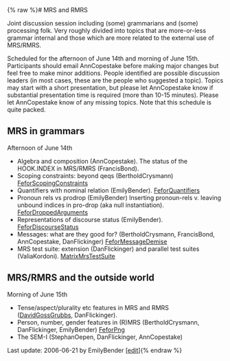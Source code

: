 {% raw %}# MRS and RMRS

Joint discussion session including (some) grammarians and (some)
processing folk. Very roughly divided into topics that are more-or-less
grammar internal and those which are more related to the external use of
MRS/RMRS.

Scheduled for the afternoon of June 14th and morning of June 15th.
Participants should email AnnCopestake before making
major changes but feel free to make minor additions. People identified
are possible discussion leaders (in most cases, these are the people who
suggested a topic). Topics may start with a short presentation, but
please let AnnCopestake know if substantial presentation
time is required (more than 10-15 minutes). Please let
AnnCopestake know of any missing topics. Note that this
schedule is quite packed.

## MRS in grammars

Afternoon of June 14th

- Algebra and composition (AnnCopestake). The status
of the HOOK.INDEX in MRS/RMRS (FrancisBond).
- Scoping constraints: beyond qeqs
(BertholdCrysmann)
[FeforScopingConstraints](https://delph-in.github.io/docs/summits/FeforScopingConstraints)
- Quantifiers with nominal relation (EmilyBender).
[FeforQuantifiers](https://delph-in.github.io/docs/summits/FeforQuantifiers)
- Pronoun rels vs prodrop (EmilyBender) Inserting
pronoun-rels v. leaving unbound indices in pro-drop (aka null
instantiation). [FeforDroppedArguments](https://delph-in.github.io/docs/summits/FeforDroppedArguments)
- Representations of discourse status (EmilyBender).
[FeforDiscourseStatus](https://delph-in.github.io/docs/summits/FeforDiscourseStatus)
- Messages: what are they good for?
(BertholdCrysmann, FrancisBond,
AnnCopestake, DanFlickinger)
[FeforMessageDemise](https://delph-in.github.io/docs/summits/FeforMessageDemise)
- MRS test suite: extension (DanFlickinger) and
parallel test suites (ValiaKordoni).
[MatrixMrsTestSuite](https://delph-in.github.io/docs/matrix/MatrixMrsTestSuite)

## MRS/RMRS and the outside world

Morning of June 15th

- Tense/aspect/plurality etc features in MRS and RMRS
([DavidGossGrubbs](/DavidGossGrubbs),
DanFlickinger).
- Person, number, gender features in (R)MRS
(BertholdCrysmann,
DanFlickinger, EmilyBender)
[FeforPng](https://delph-in.github.io/docs/summits/FeforPng)
- The SEM-I (StephanOepen,
DanFlickinger, AnnCopestake)

Last update: 2006-06-21 by EmilyBender [[edit](https://github.com/delph-in/docs/wiki/FeforRmrs/_edit)]{% endraw %}